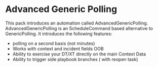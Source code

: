# Advanced Generic Polling
This pack introduces an automation called AdvancedGenericPolling.
AdvancedGenericPolling is an ScheduleCommand based alternative to GenericPolling. 
It introduces the following features:
- polling on a second basis (not minutes)
- Works with context and incident fields OOB
- Ability to exercise your DT/XT directly on the main Context Data
- Ability to trigger side playbook branches ( with reopen task)
